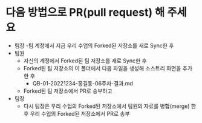 # 다음 방법으로 PR(pull request) 해 주세요

- 팀장
  -팀 계정에서 지금 우리 수업의 Forked된 저장소를 새로 Sync한 후 
- 팀원
  - 자신의 계정에서 Forked된 팀 저장소를 새로 Sync한 후 
  - Forked된 팀 저장소의 이 폴더에서 다음 파일을 생성해 소스트리 화면을 추가한 후
    - QB-01-20221234-홍길동-06주차-결과.md
  - Forked된 팀 저장소에서 PR로 송부하고 
- 팀장
  - 다시 팀장은 우리 수업의 Forked된 저장소에서 팀원의 자료를 병합(merge) 한 후 우리 수업의 Forked된 저장소에서 PR로 송부

